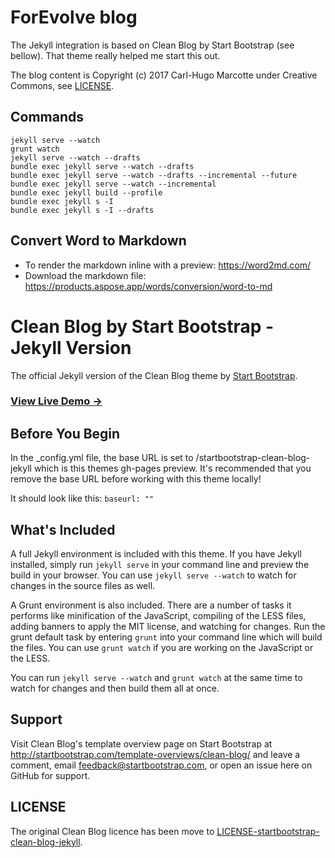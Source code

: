 # ForEvolve blog

The Jekyll integration is based on Clean Blog by Start Bootstrap (see bellow). That theme really helped me start this out.

The blog content is Copyright (c) 2017 Carl-Hugo Marcotte under Creative Commons, see [LICENSE](LICENSE).

## Commands

```
jekyll serve --watch
grunt watch
jekyll serve --watch --drafts
bundle exec jekyll serve --watch --drafts
bundle exec jekyll serve --watch --drafts --incremental --future
bundle exec jekyll serve --watch --incremental
bundle exec jekyll build --profile
bundle exec jekyll s -I
bundle exec jekyll s -I --drafts
```

## Convert Word to Markdown

-   To render the markdown inline with a preview: https://word2md.com/
-   Download the markdown file: https://products.aspose.app/words/conversion/word-to-md

# Clean Blog by Start Bootstrap - Jekyll Version

The official Jekyll version of the Clean Blog theme by [Start Bootstrap](http://startbootstrap.com/).

### [View Live Demo &rarr;](http://blackrockdigital.github.io/startbootstrap-clean-blog-jekyll/)

## Before You Begin

In the \_config.yml file, the base URL is set to /startbootstrap-clean-blog-jekyll which is this themes gh-pages preview. It's recommended that you remove the base URL before working with this theme locally!

It should look like this:
`baseurl: ""`

## What's Included

A full Jekyll environment is included with this theme. If you have Jekyll installed, simply run `jekyll serve` in your command line and preview the build in your browser. You can use `jekyll serve --watch` to watch for changes in the source files as well.

A Grunt environment is also included. There are a number of tasks it performs like minification of the JavaScript, compiling of the LESS files, adding banners to apply the MIT license, and watching for changes. Run the grunt default task by entering `grunt` into your command line which will build the files. You can use `grunt watch` if you are working on the JavaScript or the LESS.

You can run `jekyll serve --watch` and `grunt watch` at the same time to watch for changes and then build them all at once.

## Support

Visit Clean Blog's template overview page on Start Bootstrap at http://startbootstrap.com/template-overviews/clean-blog/ and leave a comment, email feedback@startbootstrap.com, or open an issue here on GitHub for support.

## LICENSE

The original Clean Blog licence has been move to [LICENSE-startbootstrap-clean-blog-jekyll](LICENSE-startbootstrap-clean-blog-jekyll).
